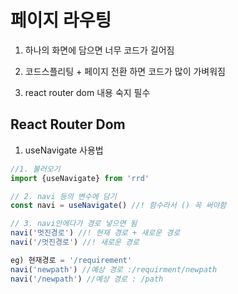 # 페이지 라우팅

1. 하나의 화면에 담으면 너무 코드가 길어짐

2. 코드스플리팅 + 페이지 전환 하면 코드가 많이 가벼워짐

3. react router dom 내용 숙지 필수

## React Router Dom

1. useNavigate 사용법

```javascript
//1. 불러오기
import {useNavigate} from 'rrd'

// 2. navi 등의 변수에 담기
const navi = useNavigate() //! 함수라서 () 꼭 써야함

// 3. navi안에다가 경로 넣으면 됨
navi('멋진경로') //! 현재 경로 + 새로운 경로
navi('/멋진경로') //! 새로운 경로

eg) 현재경로 = '/requirement'
navi('newpath') //예상 경로 :/requirment/newpath
navi('/newpath') //예상 경로 : /path
```
